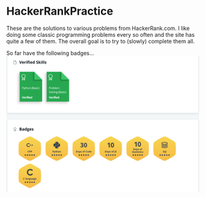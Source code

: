 # HackerRankPractice

These are the solutions to various problems from HackerRank.com.  I like doing some classic programming problems every so often and the site has quite a few of 
them.  The overall goal is to try to (slowly) complete them all.  

So far have the following badges...
![Badges](https://github.com/adc-code/HackerRankPractice/blob/master/HR_Badges.png "HackerRank Badges")
